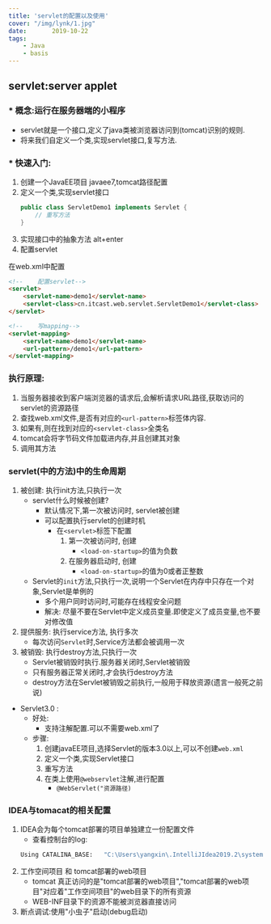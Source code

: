 ```yaml
---
title: 'servlet的配置以及使用'
cover: "/img/lynk/1.jpg"
date:       2019-10-22
tags:
	- Java
	- basis
---
```


## servlet:server applet
### * 概念:运行在服务器端的小程序
* servlet就是一个接口,定义了java类被浏览器访问到(tomcat)识别的规则.
* 将来我们自定义一个类,实现servlet接口,复写方法.

### * 快速入门:
1. 创建一个JavaEE项目
javaee7,tomcat路径配置
2. 定义一个类,实现servlet接口
    ```java
    public class ServletDemo1 implements Servlet {
        // 重写方法
    }
    ```
3. 实现接口中的抽象方法
alt+enter
4. 配置servlet

在web.xml中配置
```html
<!--    配置servlet-->
<servlet>
    <servlet-name>demo1</servlet-name>
    <servlet-class>cn.itcast.web.servlet.ServletDemo1</servlet-class>
</servlet>

<!--    写mapping-->
<servlet-mapping>
    <servlet-name>demo1</servlet-name>
    <url-pattern>/demo1</url-pattern>
</servlet-mapping>
```

### 执行原理:
1. 当服务器接收到客户端浏览器的请求后,会解析请求URL路径,获取访问的servlet的资源路径
2. 查找web.xml文件,是否有对应的`<url-pattern>`标签体内容.
3. 如果有,则在找到对应的`<servlet-class>`全类名
4. tomcat会将字节码文件加载进内存,并且创建其对象
5. 调用其方法

### servlet(中的方法)中的生命周期    
1. 被创建: 执行init方法,只执行一次
    * servlet什么时候被创建?
        * 默认情况下,第一次被访问时, servlet被创建
        * 可以配置执行servlet的创建时机
            * 在`<servlet>`标签下配置
                1. 第一次被访问时, 创建
                    * `<load-on-startup>`的值为负数
                2. 在服务器启动时, 创建
                    * `<load-on-startup>`的值为0或者正整数
    * Servlet的`init`方法,只执行一次,说明一个Servlet在内存中只存在一个对象,Servlet是单例的
        * 多个用户同时访问时,可能存在线程安全问题
        * 解决: 尽量不要在Servlet中定义成员变量.即使定义了成员变量,也不要对修改值
2. 提供服务: 执行service方法, 执行多次
    * 每次访问`Servlet`时,Service方法都会被调用一次
3. 被销毁: 执行destroy方法,只执行一次
    * Servlet被销毁时执行.服务器关闭时,Servlet被销毁
    * 只有服务器正常关闭时,才会执行destroy方法
    * destroy方法在Servlet被销毁之前执行,一般用于释放资源(遗言一般死之前说)

* Servlet3.0 :
    * 好处:
        * 支持注解配置.可以不需要web.xml了
    * 步骤:
        1. 创建javaEE项目,选择Servlet的版本3.0以上,可以不创建`web.xml`
        2. 定义一个类,实现Servlet接口
        3. 重写方法
        4. 在类上使用`@webservlet`注解,进行配置
            - `@WebServlet("资源路径)`

### IDEA与tomacat的相关配置
1. IDEA会为每个tomcat部署的项目单独建立一份配置文件
    * 查看控制台的log:
    ```cmd
    Using CATALINA_BASE:   "C:\Users\yangxin\.IntelliJIdea2019.2\system\tomcat\Tomcat_8_5_47_java_web_2"
    ```
2. 工作空间项目 和 tomcat部署的web项目    
    * tomcat 真正访问的是"tomcat部署的web项目","tomcat部署的web项目"对应着"工作空间项目"的web目录下的所有资源
    * WEB-INF目录下的资源不能被浏览器直接访问
3. 断点调试:使用"小虫子"启动(debug启动)
        